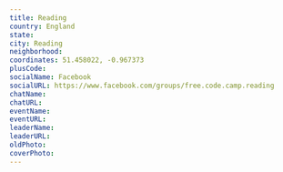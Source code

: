 ```yaml
---
title: Reading
country: England
state: 
city: Reading
neighborhood: 
coordinates: 51.458022, -0.967373
plusCode:
socialName: Facebook
socialURL: https://www.facebook.com/groups/free.code.camp.reading
chatName:
chatURL:
eventName:
eventURL:
leaderName:
leaderURL:
oldPhoto: 
coverPhoto:
---
```

